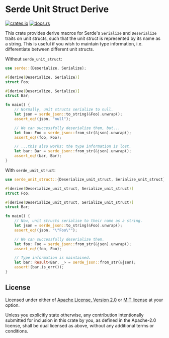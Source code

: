 Serde Unit Struct Derive
========================
[<img alt="crates.io" src="https://img.shields.io/crates/v/serde_unit_struct?logo=rust">](https://crates.io/crates/serde_unit_struct)
[<img alt="docs.rs" src="https://img.shields.io/docsrs/serde_unit_struct?logo=docs.rs&label=docs.rs">](https://docs.rs/serde_unit_struct)

This crate provides derive macros for Serde's `Serialize` and `Deserialize` traits on unit structs, such that the unit struct is represented by its name as a string.
This is useful if you wish to maintain type information, i.e. differentiate between different unit structs.

Without `serde_unit_struct`:
```rust
use serde::{Deserialize, Serialize};

#[derive(Deserialize, Serialize)]
struct Foo;

#[derive(Deserialize, Serialize)]
struct Bar;

fn main() {
    // Normally, unit structs serialize to null.
    let json = serde_json::to_string(&Foo).unwrap();
    assert_eq!(json, "null");

    // We can successfully deserialize them, but...
    let foo: Foo = serde_json::from_str(&json).unwrap();
    assert_eq!(foo, Foo);

    // ...this also works; the type information is lost.
    let bar: Bar = serde_json::from_str(&json).unwrap();
    assert_eq!(bar, Bar);
}
```

With `serde_unit_struct`:
```rust
use serde_unit_struct::{Deserialize_unit_struct, Serialize_unit_struct};

#[derive(Deserialize_unit_struct, Serialize_unit_struct)]
struct Foo;

#[derive(Deserialize_unit_struct, Serialize_unit_struct)]
struct Bar;

fn main() {
    // Now, unit structs serialise to their name as a string.
    let json = serde_json::to_string(&Foo).unwrap();
    assert_eq!(json, "\"Foo\"");

    // We can successfully deserialize them.
    let foo: Foo = serde_json::from_str(&json).unwrap();
    assert_eq!(foo, Foo);

    // Type information is maintained.
    let bar: Result<Bar, _> = serde_json::from_str(&json);
    assert!(bar.is_err());
}
```

## License
Licensed under either of [Apache License, Version 2.0](LICENSE-APACHE) or [MIT license](LICENSE-MIT) at your option.

Unless you explicitly state otherwise, any contribution intentionally submitted for inclusion in this crate by you, as defined in the Apache-2.0 license, shall be dual licensed as above, without any additional terms or conditions.
